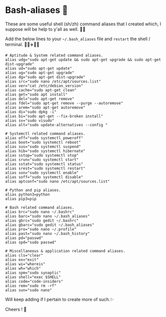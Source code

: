 # Bash-aliases 🍵
These are some useful shell (sh/zh) command aliases that I created which, I suppose will be help to y'all as well. 🐚🔫

Add the below lines to your `~/.bash_aliases` file and `restart` the shell / terminal. ​👨🏻​✈️️​🔁​🏢​

```shell
# Aptitude & System related command aliases.
alias udg="sudo apt-get update && sudo apt-get upgrade && sudo apt-get dist-upgrade"
alias ud="sudo apt-get update"
alias ug="sudo apt-get upgrade"
alias dg="sudo apt-get dist-upgrade"
alias src="sudo nano /etc/apt/sources.list"
alias ver="cat /etc/debian_version"
alias cache="sudo apt-get clean"
alias get="sudo apt install"
alias del="sudo apt-get remove"
alias fdel="sudo apt-get remove --purge --autoremove"
alias arem="sudo apt-get autoremove"
alias di="sudo dpkg -i"
alias bi="sudo apt-get --fix-broken install"
alias sv="sudo visudo"
alias alt="sudo update-alternatives --config "

# Systemctl related command aliases.
alias off="sudo systemctl poweroff"
alias boot="sudo systemctl reboot"
alias sus="sudo systemctl suspend"
alias hib="sudo systemctl hibernate"
alias sstop="sudo systemctl stop"
alias srun="sudo systemctl start"
alias sstat="sudo systemctl status"
alias srest="sudo systemctl restart"
alias son="sudo systemctl enable"
alias soff="sudo systemctl disable"
alias aptconf="sudo nano /etc/apt/sources.list"

# Python and pip aliases.
alias python3=python
alias pip3=pip

# Bash related command aliases.
alias brc="sudo nano ~/.bashrc"
alias barc="sudo nano ~/.bash_aliases"
alias gbrc="sudo gedit ~/.bashrc"
alias gbarc="sudo gedit ~/.bash_aliases"
alias pro="sudo nano ~/.profile"
alias past="sudo nano ~/.bash_history"
alias pd="passwd"
alias spd="sudo passwd"

# Miscellaneous & application related command aliases.
alias cls="clear"
alias ex="exit"
alias wi="whereis"
alias wh="which"
alias spm="sudo synaptic"
alias shell="exec $SHELL"
alias code="code-insiders"
alias rem="sudo rm -rf"
alias sun="sudo nano"
```

Will keep adding if I pertain to create more of such.✨

Cheers ! 🥂

